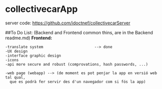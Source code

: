 # collectivecarApp

server code: https://github.com/idoctnef/collectivecarServer


##To Do List:
(Backend and Frontend common thins, are in the Backend readme.md)
**Frontend:**
```
-translate system                       --> done
-UX design
-interface graphic design
-icons
-api more secure and robust (comprovations, hash passwords, ...)

-web page (webapp) --> (de moment es pot penjar la app en versió web tal qual,
  que es podrà fer servir des d'un navegador com si fós la app)
```
